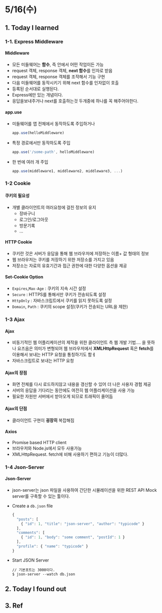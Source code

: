 # 5/16(수)

## 1. Today I learned

### 1-1. Express Middleware

#### Middleware
- 모든 미들웨어는 **함수**, 즉 안에서 어떤 작업이든 가능
- request 객체, response 객체, **next 함수**를 인자로 받음
- request 객체, response 객체를 조작해서 기능 구현
- 다음 미들웨어를 동작시키기 위해 next 함수를 인자없이 호출
- 등록된 순서대로 실행된다.
- Express에만 있는 개념이다.
- 응답을보내주거나 next를 호출하는것 두개중에 하나를 꼭 해주어야한다.

#### app.use
- 미들웨어를 앱 전체에서 동작하도록 주입하거나
  ```js
  app.use(helloMiddleware)
  ```
- 특정 경로에서만 동작하도록 주입 
  ```js
  app.use('/some-path', helloMiddleware)
  ```
- 한 번에 여러 개 주입
  ```js
  app.use(middleware1, middleware2, middleware3, ...)
  ```

### 1-2 Cookie  

#### 쿠키의 필요성
- 개별 클라이언트의 여러요청에 걸친 정보의 유지 
  - 장바구니
  - 로그인/로그아웃
  - 방문기록
  - ...

#### HTTP Cookie
- 쿠키란 것은 서버가 응답을 통해 웹 브라우저에 저장하는 이름+ 값 형태의 정보
- 웹 브라우저는 쿠키를 저장하기 위한 저장소를 가지고 있음
- 저장소는 자료의 유효기간과 접근 권한에 대한 다양한 옵션을 제공

#### Set-Cookie Option
- `Expires`,`Max-Age` : 쿠키의 지속 시간 설정
- `Secure` : HTTPS를 통해서만 쿠키가 전송되도록 설정
- `HttpOnly` : 자바스크립트에서 쿠키를 읽지 못하도록 설정
- `Domain`, `Path` : 쿠키의 scope 설정(쿠키가 전송되는 URL을 제한)

### 1-3 Ajax

#### Ajax
- 비동기적인 웹 어플리케이션의 제작을 위한 클라이언트 측 웹 개발 기법.... 을 뜻하나 요즈음은 의미가 변형되어 웹 브라우저에서 **XMLHttpRequest** 혹은 **fetch**를 이용해서 보내는 HTTP 요청을 통칭하기도 함ㅔ
- 자바스크립트로 보내는 HTTP 요청

#### Ajax의 장점
- 화면 전체를 다시 로드하지않고 내용을 갱신할 수 있어 더 나은 사용자 경험 제공
- 서버의 응답을 기다리는 동안에도 여전히 웹 어플리케이션을 사용 가능
- 필요한 자원만 서버에서 받아오게 되므로 트래픽이 줄어듬

#### Ajax의 단점
- 클라이언트 구현이 **굉장히** 복잡해짐

#### Axios
- Promise based HTTP client
- 브라우저와 Node.js에서 모두 사용가능
- XMLHttpRequest. fetch에 비해 사용하기 편하고 기능이 더많다.

### 1-4 Json-Server

#### Json-Server
- json-server는 json 파일을 사용하여 간단한 시뮬레이션을 위한 REST API Mock server를 구축할 수 있는 툴이다.

- Create a `db.json` file
  ```js
  {
    "posts": [
      { "id": 1, "title": "json-server", "author": "typicode" }
    ],
    "comments": [
      { "id": 1, "body": "some comment", "postId": 1 }
    ],
    "profile": { "name": "typicode" }
  }
  ```
- Start JSON Server
  ```
  // 기본포트는 3000이다.
  $ json-server --watch db.json
  ```
## 2. Today I found out

## 3. Ref